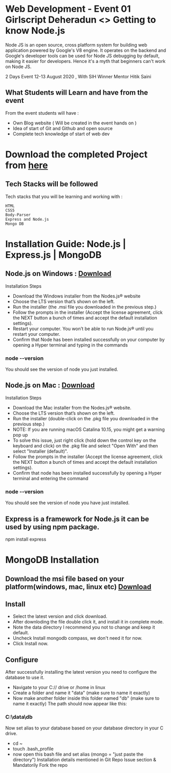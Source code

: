 # Web Development - Event 01 Girlscript Deheradun <> Getting to know Node.js

Node JS is an open source, cross platform system for building web application powered by Google's V8 engine. It operates on the backend and Google's developer tools can be used for Node JS debugging by default, making it easier for developers. Hence it's a myth that beginners can't work on Node JS. 

2 Days Event 12-13 August 2020 , With SIH Winner Mentor Hitik Saini 

## What Students will Learn and have from the event 

From the event students will have : 

* Own Blog website ( Will be created in the event hands on ) 
* Idea of start of Git and Github and open source 
* Complete tech knowledge of start of web dev 
# Download the completed Project from [here](https://github.com/hitiksaini/Blog-Website)
## Tech Stacks will be followed 

Tech stacks that you will be learning and working with : 

```
HTML
CSS5
Body-Parser 
Express and Node.js
Mongo DB 
```
# Installation Guide: Node.js | Express.js | MongoDB
## Node.js on Windows : [Download](https://nodejs.org/en/)
Installation Steps

* Download the Windows installer from the Nodes.js® website
* Choose the LTS version that’s shown on the left. 
* Run the installer (the .msi file you downloaded in the previous step.)
* Follow the prompts in the installer (Accept the license agreement, click the NEXT button a bunch of times and accept the default installation settings).
* Restart your computer. You won’t be able to run Node.js® until you restart your computer.
* Confirm that Node has been installed successfully on your computer by opening a Hyper terminal and typing in the commands 
### node --version

You should see the version of node you just installed.

## Node.js on Mac : [Download](https://nodejs.org/en/)
Installation Steps

* Download the Mac installer from the Nodes.js® website. 
* Choose the LTS version that’s shown on the left. 
* Run the installer (double-click on the .pkg file you downloaded in the previous step.)
* NOTE: If you are running macOS Catalina 10.15, you might get a warning pop up
* To solve this issue, just right click (hold down the control key on the keyboard and click) on the .pkg file and select "Open With" and then select "Installer (default)".
* Follow the prompts in the installer (Accept the license agreement, click the NEXT button a bunch of times and accept the default installation settings).
* Confirm that node has been installed successfully by opening a Hyper terminal and entering the command
### node --version

You should see the version of node you have just installed.

## Express is a framework for Node.js it can be used by using npm package.
npm install express

# MongoDB Installation 
## Download the msi file based on your platform(windows, mac, linux etc) [Download](https://www.mongodb.com/try/download/community)
## Install
* Select the latest version and click download.
* After downloding the file double click it, and install it in complete mode.
* Note the data directory I recommend you not to change and keep it default.
* Uncheck Install mongodb compass, we don't need it for now.
* Click Install now. 

## Configure
After successfully installing the latest version you need to configure the database to use it.

* Navigate to your C:// drive or /home in linux 
* Create a folder and name it "data" (make sure to name it exactly)
* Now make another folder inside this folder named "db" (make sure to name it exactly)
The path should now appear like this:
### C:\data\db
Now set alias to your database based on your database directory in your C drive.
* cd ~ 
* touch .bash_profile
* now open this bash file and set alias (mongo = "just paste the directory")
Installation details mentioned in Git Repo Issue section & Mandatorily Fork the repo 

